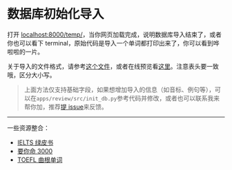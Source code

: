 # 数据库初始化导入

<!-- 目前是应急方案，反正是临时性的，导入一次 OK 了就不管了。

`apps/review/src/init_db.py`是一组示例代码，思路是你先整理好了一组 table，里面应该有英文、中文、List 序号、Unit 序号、Index 序号（也就是 Unit 里面第几个单词）这几列，然后给代码导入就好了。  
当然有些地方需要自己改下定义，详见[代码](../apps/review/src/init_db.py)。 -->

<!-- 然后来到`apps/review/views.py`，找到

```python
from apps.review.src.init_db import (
    import_word, init_db_words, init_db_booklist, init_db_books)

...

def temp(request):
    # import_word(Review, BookList, Words)
    # init_db_word(Review, Words)
    # init_db_booklist(BookList, Review)
    # init_db_books(Books)
    return render(request, "calendar.pug")
``` -->

<!-- 把四行注释恢复了，然后`python manage.py runserver` -->

<!-- 所要导入的单词的数据格式参见`data`文件夹下的`sample.xlsx`。

在`config.py`下，按提示修改下面这部分代码

```python
# ======================================================
#                    新增数据库信息配置
# ======================================================

# 初始化数据库时请使用 True，初始化后一定要改回 False！！！
# 初始化数据库时请使用 True，初始化后一定要改回 False！！！
# 初始化数据库时请使用 True，初始化后一定要改回 False！！！
init_db_mode = False  # 初始化数据库时请使用 True，初始化后一定要改回 False！！！

BOOK = 'CET6_green'  # 单词本的名字（请用英文，不带空格）
BOOK_zh = '新东方六级绿皮书'  # 单词本的中文名
BOOK_abbr = 'G'  # 单词本的缩写（用于日历显示，建议一个英文大写字符）
begin_index = 0  # 单词本 list、unit、index 的序号从 0 开始还是从 1 开始

# 单词数据的文件路径（建议使用绝对路径，若用相对路径请修改请参考下面示例代码）
excel_path = 'data/sample.xlsx'
```

**重点**：在导入单词之前`init_db_mode`调`True`，导入完后务必改为`Flase`！！！  
**重点**：在导入单词之前`init_db_mode`调`True`，导入完后务必改为`Flase`！！！  
**重点**：在导入单词之前`init_db_mode`调`True`，导入完后务必改为`Flase`！！！  
否则你数据库就有重复内容了 -->

打开 <localhost:8000/temp/>，当你网页加载完成，说明数据库导入结束了，或者你也可以看下 terminal，原始代码是导入一个单词都打印出来了，你可以看到哗啦啦的一片。

关于导入的文件格式，请参考[这个文件](https://github.com/Benature/WordReview/raw/ben/data/sample.xlsx)，或者在线预览看[这里](../data/sample/sample.csv)。注意表头要一致哦，区分大小写。

<!-- 结束后再把那几行给注释了，以后用不着了。 -->

<!-- **Warning: 只能跑一次，跑多次数据库内容就重复了！** -->


>上面方法仅支持基础字段，如果想增加导入的信息（如音标、例句等），可以在`apps/review/src/init_db.py`参考代码并修改，或者也可以联系我来帮你加，推荐[提 issue](https://github.com/Benature/WordReview/issues)来反馈。

---

一些资源整合：
- [IELTS 绿皮书](https://blog.csdn.net/M_sdn/article/details/85532520?depth_1-utm_source=distribute.pc_relevant.none-task&utm_source=distribute.pc_relevant.none-task)
- [要你命 3000](https://github.com/skywind3000/ECDICT)
- [TOEFL 曲根单词](https://github.com/yihui-he/TOEFL-10000-0)